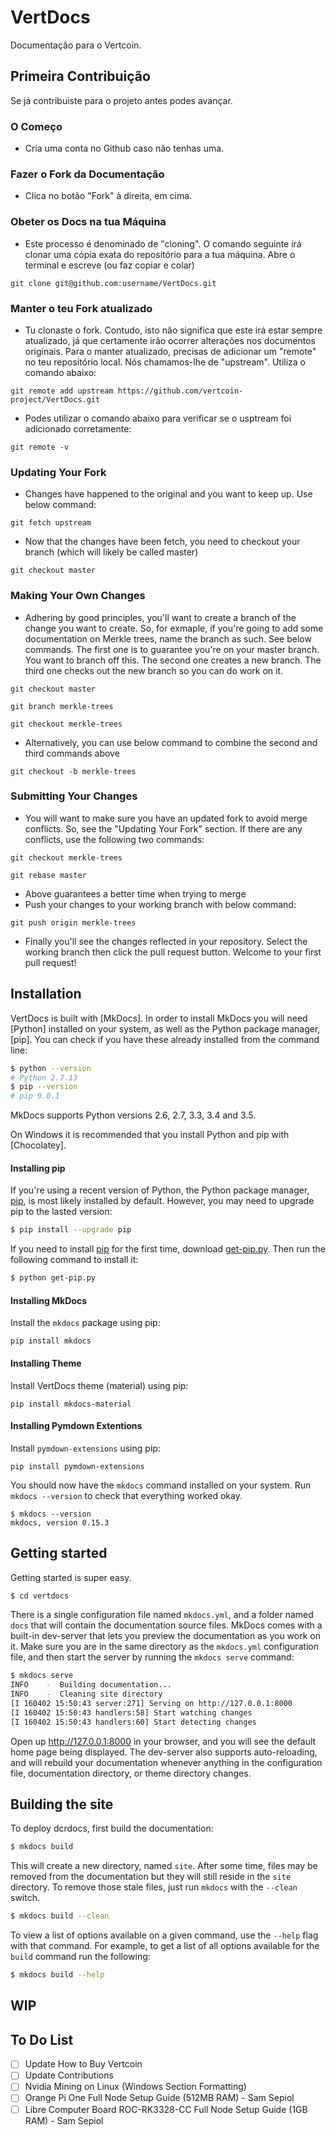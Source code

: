 # VertDocs

Documentação para o Vertcoin.

## Primeira Contribuição

Se já contribuiste para o projeto antes podes avançar.

### O Começo
- Cria uma conta no Github caso não tenhas uma.

### Fazer o Fork da Documentação
- Clica no botão "Fork" à direita, em cima.

### Obeter os Docs na tua Máquina
- Este processo é denominado de "cloning". O comando seguinte irá clonar uma cópia exata do repositório para a tua máquina. Abre o terminal e escreve (ou faz copiar e colar)

```
git clone git@github.com:username/VertDocs.git
```

### Manter o teu Fork atualizado
- Tu clonaste o fork. Contudo, isto não significa que este irá estar sempre atualizado, já que certamente irão ocorrer alterações nos documentos originais. Para o manter atualizado, precisas de adicionar um "remote" no teu repositório local. Nós chamamos-lhe de "upstream". Utiliza o comando abaixo:

```
git remote add upstream https://github.com/vertcoin-project/VertDocs.git
```

- Podes utilizar o comando abaixo para verificar se o usptream foi adicionado corretamente:

```
git remote -v
```

### Updating Your Fork
- Changes have happened to the original and you want to keep up. Use below command:

```
git fetch upstream
```

- Now that the changes have been fetch, you need to checkout your branch (which will likely be called master)

```
git checkout master
```

### Making Your Own Changes
- Adhering by good principles, you'll want to create a branch of the change you want to create. So, for exmaple, if you're going to add some documentation on Merkle trees, name the branch as such. See below commands. The first one is to guarantee you're on your master branch. You want to branch off this. The second one creates a new branch. The third one checks out the new branch so you can do work on it.

```
git checkout master

git branch merkle-trees

git checkout merkle-trees
```

- Alternatively, you can use below command to combine the second and third commands above

```
git checkout -b merkle-trees
```

### Submitting Your Changes
- You will want to make sure you have an updated fork to avoid merge conflicts. So, see the "Updating Your Fork" section. If there are any conflicts, use the following two commands:

```
git checkout merkle-trees

git rebase master
```

- Above guarantees a better time when trying to merge
- Push your changes to your working branch with below command:

```
git push origin merkle-trees
```

- Finally you'll see the changes reflected in your repository. Select the working branch then click the pull request button. Welcome to your first pull request!

## Installation

VertDocs is built with [MkDocs]. In order to install MkDocs you will need [Python] installed on your system, as well as the Python package manager, [pip]. You can check if you have these already installed from the command line:

```bash
$ python --version
# Python 2.7.13
$ pip --version
# pip 9.0.1
```

MkDocs supports Python versions 2.6, 2.7, 3.3, 3.4 and 3.5.

On Windows it is recommended that you install Python and pip with [Chocolatey].

#### Installing pip

If you're using a recent version of Python, the Python package manager, [pip](http://pip.readthedocs.io/en/stable/installing/), is most likely installed by default. However, you may need to upgrade pip to the lasted version:

```bash
$ pip install --upgrade pip
```

If you need to install [pip](http://pip.readthedocs.io/en/stable/installing/) for the first time, download [get-pip.py](https://bootstrap.pypa.io/get-pip.py). Then run the following command to install it:

```bash
$ python get-pip.py
```

#### Installing MkDocs

Install the `mkdocs` package using pip:

```pip install mkdocs```

#### Installing Theme
Install VertDocs theme (material) using pip:

```pip install mkdocs-material```

#### Installing Pymdown Extentions

Install `pymdown-extensions` using pip:

```pip install pymdown-extensions```

You should now have the `mkdocs` command installed on your system. Run ```mkdocs --version``` to check that everything worked okay.

```$ mkdocs --version
$ mkdocs --version
mkdocs, version 0.15.3
```

## Getting started

Getting started is super easy.

```bash
$ cd vertdocs
```

There is a single configuration file named `mkdocs.yml`, and a folder named `docs` that will contain the documentation source files. MkDocs comes with a built-in dev-server that lets you preview the documentation as you work on it. Make sure you are in the same directory as the `mkdocs.yml` configuration file, and then start the server by running the `mkdocs serve` command:

```bash
$ mkdocs serve
INFO    -  Building documentation...
INFO    -  Cleaning site directory
[I 160402 15:50:43 server:271] Serving on http://127.0.0.1:8000
[I 160402 15:50:43 handlers:58] Start watching changes
[I 160402 15:50:43 handlers:60] Start detecting changes
```

Open up <http://127.0.0.1:8000> in your browser, and you will see the default home page being displayed. The dev-server also supports auto-reloading, and will rebuild your documentation whenever anything in the configuration file, documentation directory, or theme directory changes.

## Building the site

To deploy dcrdocs, first build the documentation:

```bash
$ mkdocs build
```

This will create a new directory, named `site`. After some time, files may be removed from the documentation but they will still reside in the `site` directory. To remove those stale files, just run `mkdocs` with the `--clean` switch.

```bash
$ mkdocs build --clean
```

To view a list of options available on a given command, use the `--help` flag with that command. For example, to get a list of all options available for the `build` command run the following:

```bash
$ mkdocs build --help
```





## WIP

## To Do List
- [ ] Update How to Buy Vertcoin
- [ ] Update Contributions
- [ ] Nvidia Mining on Linux (Windows Section Formatting)
- [ ] Orange Pi One Full Node Setup Guide (512MB RAM) - Sam Sepiol
- [ ] Libre Computer Board ROC-RK3328-CC Full Node Setup Guide (1GB RAM) - Sam Sepiol 
